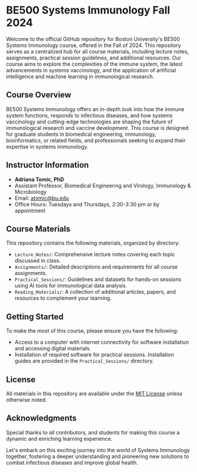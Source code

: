 # BE500 Systems Immunology Fall 2024

Welcome to the official GitHub repository for Boston University's BE500 Systems Immunology course, offered in the Fall of 2024. This repository serves as a centralized hub for all course materials, including lecture notes, assignments, practical session guidelines, and additional resources. Our course aims to explore the complexities of the immune system, the latest advancements in systems vaccinology, and the application of artificial intelligence and machine learning in immunological research.

## Course Overview

BE500 Systems Immunology offers an in-depth look into how the immune system functions, responds to infectious diseases, and how systems vaccinology and cutting-edge technologies are shaping the future of immunological research and vaccine development. This course is designed for graduate students in biomedical engineering, immunology, bioinformatics, or related fields, and professionals seeking to expand their expertise in systems immunology.

## Instructor Information

- **Adriana Tomic, PhD**
- Assistant Professor, Biomedical Engineering and Virology, Immunology & Microbiology
- Email: atomic@bu.edu
- Office Hours: Tuesdays and Thursdays, 2:30-3:30 pm or by appointment

## Course Materials

This repository contains the following materials, organized by directory:

- `Lecture_Notes/`: Comprehensive lecture notes covering each topic discussed in class.
- `Assignments/`: Detailed descriptions and requirements for all course assignments.
- `Practical_Sessions/`: Guidelines and datasets for hands-on sessions using AI tools for immunological data analysis.
- `Reading_Materials/`: A collection of additional articles, papers, and resources to complement your learning.

## Getting Started

To make the most of this course, please ensure you have the following:

- Access to a computer with internet connectivity for software installation and accessing digital materials.
- Installation of required software for practical sessions. Installation guides are provided in the `Practical_Sessions/` directory.

## License

All materials in this repository are available under the [MIT License](LICENSE) unless otherwise noted.

## Acknowledgments

Special thanks to all contributors, and students for making this course a dynamic and enriching learning experience.

Let's embark on this exciting journey into the world of Systems Immunology together, fostering a deeper understanding and pioneering new solutions to combat infectious diseases and improve global health.
